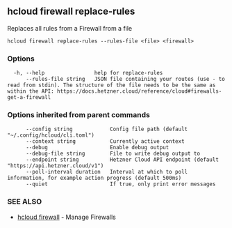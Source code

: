 ## hcloud firewall replace-rules

Replaces all rules from a Firewall from a file

```
hcloud firewall replace-rules --rules-file <file> <firewall>
```

### Options

```
  -h, --help                help for replace-rules
      --rules-file string   JSON file containing your routes (use - to read from stdin). The structure of the file needs to be the same as within the API: https://docs.hetzner.cloud/reference/cloud#firewalls-get-a-firewall
```

### Options inherited from parent commands

```
      --config string            Config file path (default "~/.config/hcloud/cli.toml")
      --context string           Currently active context
      --debug                    Enable debug output
      --debug-file string        File to write debug output to
      --endpoint string          Hetzner Cloud API endpoint (default "https://api.hetzner.cloud/v1")
      --poll-interval duration   Interval at which to poll information, for example action progress (default 500ms)
      --quiet                    If true, only print error messages
```

### SEE ALSO

* [hcloud firewall](hcloud_firewall.md)	 - Manage Firewalls
